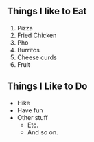## Things I like to Eat

1. Pizza
2. Fried Chicken
3. Pho
4. Burritos
5. Cheese curds
6. Fruit

## Things I Like to Do

- Hike
- Have fun
- Other stuff
  - Etc.
  - And so on.
